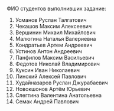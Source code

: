 ФИО студентов выполнивших задание:
1. Усманов Руслан Талгатович 
2. Чекашов Максим Алексеевич
3. Вершинин Михаил Михайлович
4. Малюгина Наталья Валериевна
5. Кондратьев Артем Андреевич
6. Устинов Антон Андреевич
7. Панфилов Максим Васильевич
8. Федотов Николай Владимирович
9. Куксин Иван Николаевич
10. Линский Алексей Павлович
11. Худайназаров Руслан Джурабаевич
12. Новокшонов Артём Юрьевич
13. Слегтина Валентина Анатольевна
14. Семак Андрей Павлович
